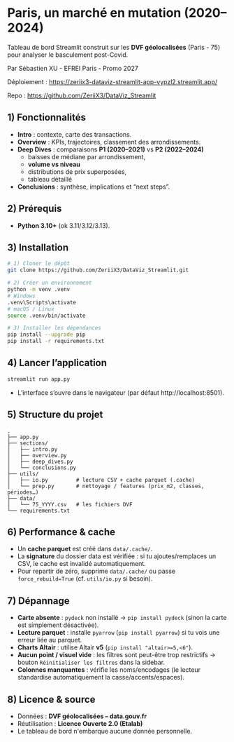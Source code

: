 # Paris, un marché en mutation (2020–2024)

Tableau de bord Streamlit construit sur les **DVF géolocalisées** (Paris - 75) pour analyser le basculement post-Covid.

Par Sébastien XU - EFREI Paris - Promo 2027

Déploiement : https://zeriix3-dataviz-streamlit-app-vypzl2.streamlit.app/

Repo : https://github.com/ZeriiX3/DataViz_Streamlit

## 1) Fonctionnalités

- **Intro** : contexte, carte des transactions.
- **Overview** : KPIs, trajectoires, classement des arrondissements.
- **Deep Dives** : comparaisons **P1 (2020–2021)** vs **P2 (2022–2024)**
  - baisses de médiane par arrondissement,
  - **volume vs niveau** 
  - distributions de prix superposées,
  - tableau détaillé
- **Conclusions** : synthèse, implications et “next steps”.

## 2) Prérequis

- **Python 3.10+** (ok 3.11/3.12/3.13).

## 3) Installation

```bash
# 1) Cloner le dépôt
git clone https://github.com/ZeriiX3/DataViz_Streamlit.git

# 2) Créer un environnement
python -m venv .venv
# Windows
.venv\Scripts\activate
# macOS / Linux
source .venv/bin/activate

# 3) Installer les dépendances
pip install --upgrade pip
pip install -r requirements.txt
```

## 4) Lancer l’application

```bash
streamlit run app.py
```

- L’interface s’ouvre dans le navigateur (par défaut http://localhost:8501).

## 5) Structure du projet

```
.
├── app.py
├── sections/
│   ├── intro.py
│   ├── overview.py
│   ├── deep_dives.py
│   └── conclusions.py
├── utils/
│   ├── io.py         # lecture CSV + cache parquet (.cache)
│   └── prep.py       # nettoyage / features (prix_m2, classes, périodes…)
├── data/
│   └── 75_YYYY.csv   # les fichiers DVF
└── requirements.txt
```

## 6) Performance & cache

- Un **cache parquet** est créé dans `data/.cache/`.
- La **signature** du dossier data est vérifiée : si tu ajoutes/remplaces un CSV, le cache est invalidé automatiquement.
- Pour repartir de zéro, supprime `data/.cache/` ou passe `force_rebuild=True` (cf. `utils/io.py` si besoin).

## 7) Dépannage

- **Carte absente** : `pydeck` non installé → `pip install pydeck` (sinon la carte est simplement désactivée).
- **Lecture parquet** : installe `pyarrow` (`pip install pyarrow`) si tu vois une erreur liée au parquet.
- **Charts Altair** : utilise Altair **v5** (`pip install "altair>=5,<6"`).
- **Aucun point / visuel vide** : les filtres sont peut-être trop restrictifs -> bouton `Réinitialiser les filtres` dans la sidebar.
- **Colonnes manquantes** : vérifie les noms/encodages (le lecteur standardise automatiquement la casse/accents/espaces).

## 8) Licence & source

- Données : **DVF géolocalisées – data.gouv.fr**
- Réutilisation : **Licence Ouverte 2.0 (Etalab)**
- Le tableau de bord n'embarque aucune donnée personnelle.
